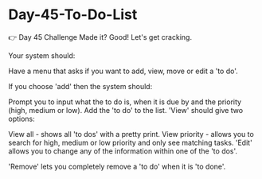 # Day-45-To-Do-List

👉 Day 45 Challenge
Made it? Good! Let's get cracking.

Your system should:

Have a menu that asks if you want to add, view, move or edit a 'to do'.

If you choose 'add' then the system should:

Prompt you to input what the to do is, when it is due by and the priority (high, medium or low).
Add the 'to do' to the list.
'View' should give two options:

View all - shows all 'to dos' with a pretty print.
View priority - allows you to search for high, medium or low priority and only see matching tasks.
'Edit' allows you to change any of the information within one of the 'to dos'.

'Remove' lets you completely remove a 'to do' when it is 'to done'.

